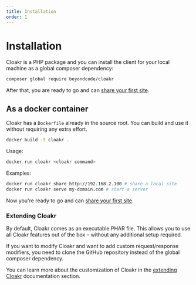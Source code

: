 ```yaml
---
title: Installation
order: 1
---
```


# Installation
 
Cloakr is a PHP package and you can install the client for your local machine as a global composer dependency:

```bash
composer global require beyondcode/cloakr
```

After that, you are ready to go and can [share your first site](/docs/cloakr/getting-started/sharing-your-first-site).

## As a docker container

Cloakr has a `Dockerfile` already in the source root.
You can build and use it without requiring any extra effort.

```bash
docker build -t cloakr .
```

Usage:

```bash
docker run cloakr <cloakr command>
```

Examples:

```bash
docker run cloakr share http://192.168.2.100 # share a local site
docker run cloakr serve my-domain.com # start a server
```

Now you're ready to go and can [share your first site](/docs/cloakr/getting-started/sharing-your-first-site).


### Extending Cloakr

By default, Cloakr comes as an executable PHAR file. This allows you to use all Cloakr features out of the box – without any additional setup required.

If you want to modify Cloakr and want to add custom request/response modifiers, you need to clone the GitHub repository instead of the global composer dependency.

You can learn more about the customization of Cloakr in the [extending Cloakr](/docs/cloakr/extending-the-server/subdomain-generator) documentation section.
